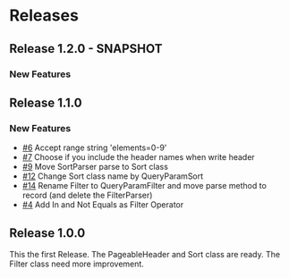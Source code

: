 # Releases

## Release 1.2.0 - SNAPSHOT

### New Features

## Release 1.1.0

### New Features

* [#6](https://github.com/KermabonStephane/commons-restful/issues/6) Accept range string 'elements=0-9'
* [#7](https://github.com/KermabonStephane/commons-restful/issues/6) Choose if you include the header names when write
  header
* [#9](https://github.com/KermabonStephane/commons-restful/issues/9) Move SortParser parse to Sort class
* [#12](https://github.com/KermabonStephane/commons-restful/issues/12) Change Sort class name by QueryParamSort
* [#14](https://github.com/KermabonStephane/commons-restful/issues/14) Rename Filter to QueryParamFilter and move parse
  method to record (and delete the FilterParser)
* [#4](https://github.com/KermabonStephane/commons-restful/issues/4) Add In and Not Equals as Filter Operator

## Release 1.0.0

This the first Release. The PageableHeader and Sort class are ready. The Filter class need more improvement.

